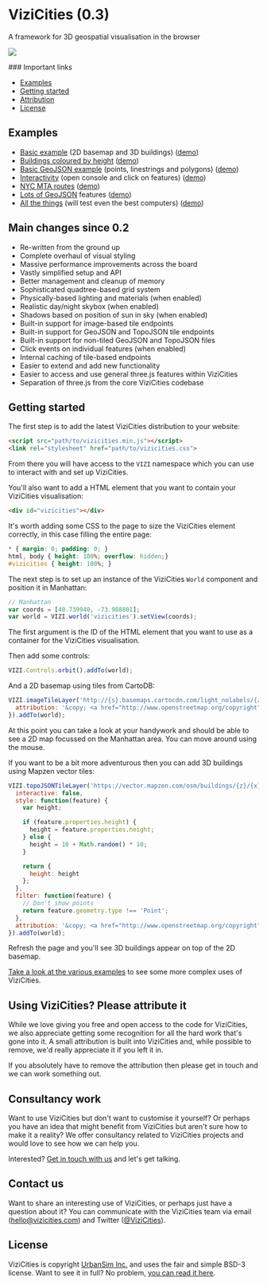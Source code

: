 # ViziCities (0.3)

A framework for 3D geospatial visualisation in the browser

![](http://i.giphy.com/l46Cntn0H9I0AdZ72.gif)


### Important links

* [Examples](#examples)
* [Getting started](#getting-started)
* [Attribution](#using-vizicities-please-attribute-it)
* [License](#license)


## Examples

* [Basic example](https://github.com/UDST/vizicities/tree/master/examples/basic) (2D basemap and 3D buildings) ([demo](http://vizicities.com/demos/basic/))
* [Buildings coloured by height](https://github.com/UDST/vizicities/tree/master/examples/colour-by-height) ([demo](http://vizicities.com/demos/colour-by-height))
* [Basic GeoJSON example](https://github.com/UDST/vizicities/tree/master/examples/geojson) (points, linestrings and polygons) ([demo](http://vizicities.com/demos/geojson))
* [Interactivity](https://github.com/UDST/vizicities/tree/master/examples/interactive) (open console and click on features) ([demo](http://vizicities.com/demos/interactive))
* [NYC MTA routes](https://github.com/UDST/vizicities/tree/master/examples/mta-routes) ([demo](http://vizicities.com/demos/mta-routes))
* [Lots of GeoJSON](https://github.com/UDST/vizicities/tree/master/examples/lots-of-features) features ([demo](http://vizicities.com/demos/lots-of-features))
* [All the things](https://github.com/UDST/vizicities/tree/master/examples/all-the-things) (will test even the best computers) ([demo](http://vizicities.com/demos/all-the-things))


## Main changes since 0.2

* Re-written from the ground up
* Complete overhaul of visual styling
* Massive performance improvements across the board
* Vastly simplified setup and API
* Better management and cleanup of memory
* Sophisticated quadtree-based grid system
* Physically-based lighting and materials (when enabled)
* Realistic day/night skybox (when enabled)
* Shadows based on position of sun in sky (when enabled)
* Built-in support for image-based tile endpoints
* Built-in support for GeoJSON and TopoJSON tile endpoints
* Built-in support for non-tiled GeoJSON and TopoJSON files
* Click events on individual features (when enabled)
* Internal caching of tile-based endpoints
* Easier to extend and add new functionality
* Easier to access and use general three.js features within ViziCities
* Separation of three.js from the core ViziCities codebase


## Getting started

The first step is to add the latest ViziCities distribution to your website:

```html
<script src="path/to/vizicities.min.js"></script>
<link rel="stylesheet" href="path/to/vizicities.css">
```

From there you will have access to the `VIZI` namespace which you can use to interact with and set up ViziCities.

You'll also want to add a HTML element that you want to contain your ViziCities visualisation:

```html
<div id="vizicities"></div>
```

It's worth adding some CSS to the page to size the ViziCities element correctly, in this case filling the entire page:

```css
* { margin: 0; padding: 0; }
html, body { height: 100%; overflow: hidden;}
#vizicities { height: 100%; }
```

The next step is to set up an instance of the ViziCities `World` component and position it in Manhattan:

```javascript
// Manhattan
var coords = [40.739940, -73.988801];
var world = VIZI.world('vizicities').setView(coords);
```

The first argument is the ID of the HTML element that you want to use as a container for the ViziCities visualisation.

Then add some controls:

```javascript
VIZI.Controls.orbit().addTo(world);
```

And a 2D basemap using tiles from CartoDB:

```javascript
VIZI.imageTileLayer('http://{s}.basemaps.cartocdn.com/light_nolabels/{z}/{x}/{y}.png', {
  attribution: '&copy; <a href="http://www.openstreetmap.org/copyright">OpenStreetMap</a> contributors, &copy; <a href="http://cartodb.com/attributions">CartoDB</a>'
}).addTo(world);
```

At this point you can take a look at your handywork and should be able to see a 2D map focussed on the Manhattan area. You can move around using the mouse.

If you want to be a bit more adventurous then you can add 3D buildings using Mapzen vector tiles:

```javascript
VIZI.topoJSONTileLayer('https://vector.mapzen.com/osm/buildings/{z}/{x}/{y}.topojson?api_key=vector-tiles-NT5Emiw', {
  interactive: false,
  style: function(feature) {
    var height;

    if (feature.properties.height) {
      height = feature.properties.height;
    } else {
      height = 10 + Math.random() * 10;
    }

    return {
      height: height
    };
  },
  filter: function(feature) {
    // Don't show points
    return feature.geometry.type !== 'Point';
  },
  attribution: '&copy; <a href="http://www.openstreetmap.org/copyright">OpenStreetMap</a> contributors, <a href="http://whosonfirst.mapzen.com#License">Who\'s On First</a>.'
}).addTo(world);
```

Refresh the page and you'll see 3D buildings appear on top of the 2D basemap.

[Take a look at the various examples](https://github.com/UDST/vizicities/tree/master/examples) to see some more complex uses of ViziCities.


## Using ViziCities? Please attribute it

While we love giving you free and open access to the code for ViziCities, we also appreciate getting some recognition for all the hard work that's gone into it. A small attribution is built into ViziCities and, while possible to remove, we'd really appreciate it if you left it in.

If you absolutely have to remove the attribution then please get in touch and we can work something out.


## Consultancy work

Want to use ViziCities but don't want to customise it yourself? Or perhaps you have an idea that might benefit from ViziCities but aren't sure how to make it a reality? We offer consultancy related to ViziCities projects and would love to see how we can help you.

Interested? [Get in touch with us](hello@vizicities.com) and let's get talking.


## Contact us

Want to share an interesting use of ViziCities, or perhaps just have a question about it? You can communicate with the ViziCities team via email ([hello@vizicities.com](mailto:hello@vizicities.com)) and Twitter ([@ViziCities](http://twitter.com/ViziCities)).


## License

ViziCities is copyright [UrbanSim Inc.](http://www.urbansim.com/) and uses the fair and simple BSD-3 license. Want to see it in full? No problem, [you can read it here](https://github.com/UDST/vizicities/blob/master/LICENSE).
